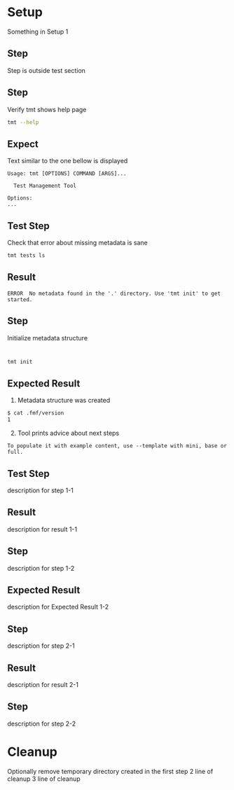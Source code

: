 # Setup

Something in Setup 1

## Step
Step is outside test section

## Step
Verify tmt shows help page
```bash
tmt --help
```


## Expect
Text similar to the one bellow is displayed
```
Usage: tmt [OPTIONS] COMMAND [ARGS]...

  Test Management Tool

Options:
...
```
## Test Step
Check that error about missing metadata is sane
```bash
tmt tests ls
```
## Result

```
ERROR  No metadata found in the '.' directory. Use 'tmt init' to get started.
```
## Step
Initialize metadata structure

#
```bash
tmt init
```
## Expected Result
1. Metadata structure was created
```bash
$ cat .fmf/version
1
```
2. Tool prints advice about next steps

```
To populate it with example content, use --template with mini, base or full.
```


## Test Step
description for step 1-1

## Result
description for result 1-1

## Step
description for step 1-2

## Expected Result
description for Expected Result 1-2


## Step
description for step 2-1

## Result
description for result 2-1

## Step
description for step 2-2

# Cleanup
Optionally remove temporary directory created in the first step
2 line of cleanup
3 line of cleanup

